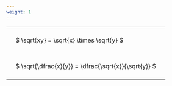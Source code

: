 ```yaml
---
weight: 1
---
```


<style type="text/css">
#T_e4991 th.col_heading {
  text-align: left;
  font-size: 1em;
}
#T_e4991 td {
  text-align: left;
  font-size: 1em;
  padding: 1.5em;
}
</style>
<table id="T_e4991">
  <thead>
  </thead>
  <tbody>
    <tr>
      <td id="T_e4991_row0_col0" class="data row0 col0" >$ \sqrt{xy} = \sqrt{x} \times \sqrt{y} $</td>
    </tr>
    <tr>
      <td id="T_e4991_row1_col0" class="data row1 col0" >$ \sqrt{\dfrac{x}{y}} = \dfrac{\sqrt{x}}{\sqrt{y}} $</td>
    </tr>
  </tbody>
</table>

